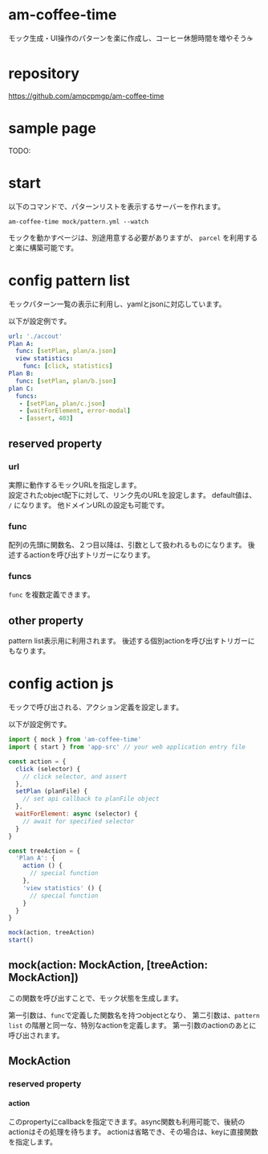 # am-coffee-time
モック生成・UI操作のパターンを楽に作成し、コーヒー休憩時間を増やそう☕

# repository
https://github.com/ampcpmgp/am-coffee-time

# sample page
TODO:

# start
以下のコマンドで、パターンリストを表示するサーバーを作れます。

`am-coffee-time mock/pattern.yml --watch`

モックを動かすページは、別途用意する必要がありますが、 `parcel` を利用すると楽に構築可能です。

# config pattern list
モックパターン一覧の表示に利用し、yamlとjsonに対応しています。  

以下が設定例です。
```yaml
url: './accout'
Plan A:
  func: [setPlan, plan/a.json]
  view statistics:
    func: [click, statistics]
Plan B:
  func: [setPlan, plan/b.json]
plan C:
  funcs:
   - [setPlan, plan/c.json]
   - [waitForElement, error-modal]
   - [assert, 403]
```

## reserved property
### url
実際に動作するモックURLを指定します。  
設定されたobject配下に対して、リンク先のURLを設定します。
default値は、 `/` になります。
他ドメインURLの設定も可能です。

### func
配列の先頭に関数名、２つ目以降は、引数として扱われるものになります。
後述するactionを呼び出すトリガーになります。


### funcs
`func` を複数定義できます。

## other property
pattern list表示用に利用されます。
後述する個別actionを呼び出すトリガーにもなります。

# config action js
モックで呼び出される、アクション定義を設定します。

以下が設定例です。
```js
import { mock } from 'am-coffee-time'
import { start } from 'app-src' // your web application entry file

const action = {
  click (selector) {
    // click selector, and assert
  },
  setPlan (planFile) {
    // set api callback to planFile object
  },
  waitForElement: async (selector) {
    // await for specified selector
  }
}

const treeAction = {
  'Plan A': {
    action () {
      // special function
    },
    'view statistics' () {
      // special function
    }
  }
}

mock(action, treeAction)
start()
```

## mock(action: MockAction, [treeAction: MockAction])
この関数を呼び出すことで、モック状態を生成します。

第一引数は、`func`で定義した関数名を持つobjectとなり、
第二引数は、`pattern list` の階層と同一な、特別なactionを定義します。
第一引数のactionのあとに呼び出されます。

## MockAction

### reserved property
#### action
このpropertyにcallbackを指定できます。async関数も利用可能で、後続のactionはその処理を待ちます。
actionは省略でき、その場合は、keyに直接関数を指定します。

